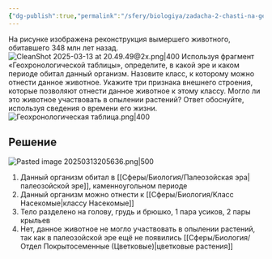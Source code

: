 ```yaml
---
{"dg-publish":true,"permalink":"/sfery/biologiya/zadacha-2-chasti-na-geohronologicheskuyu-shkalu-strekoza/","tags":["Эволюция"]}
---
```


На рисунке изображена реконструкция вымершего животного, обитавшего 348 млн лет назад.
![CleanShot 2025-03-13 at 20.49.49@2x.png|400](/img/user/%D0%90%D1%80%D1%85%D0%B8%D0%B2/%D0%9A%D1%8D%D1%88/CleanShot%202025-03-13%20at%2020.49.49@2x.png)
Используя фрагмент «Геохронологической таблицы», определите, в какой эре и каком периоде обитал данный организм. Назовите класс, к которому можно отнести данное животное. Укажите три признака внешнего строения, которые позволяют отнести данное животное к этому классу. Могло ли это животное участвовать в опылении растений? Ответ обоснуйте, используя сведения о времени его жизни.
![Геохронологическая таблица.png|400](/img/user/%D0%90%D1%80%D1%85%D0%B8%D0%B2/%D0%9A%D1%8D%D1%88/%D0%93%D0%B5%D0%BE%D1%85%D1%80%D0%BE%D0%BD%D0%BE%D0%BB%D0%BE%D0%B3%D0%B8%D1%87%D0%B5%D1%81%D0%BA%D0%B0%D1%8F%20%D1%82%D0%B0%D0%B1%D0%BB%D0%B8%D1%86%D0%B0.png)
## Решение 
![Pasted image 20250313205636.png|500](/img/user/%D0%90%D1%80%D1%85%D0%B8%D0%B2/%D0%9A%D1%8D%D1%88/Pasted%20image%2020250313205636.png)
1. Данный организм обитал в [[Сферы/Биология/Палеозойская эра\|палеозойской эре]], каменноугольном периоде
2. Данный организм можно отнести к [[Сферы/Биология/Класс Насекомые\|классу Насекомые]]
3. Тело разделено на голову, грудь и брюшко, 1 пара усиков, 2 пары крыльев 
4. Нет, данное животное не могло участвовать в опылении растений, так как в палеозойской эре ещё не появились [[Сферы/Биология/Отдел Покрытосеменные (Цветковые)\|цветковые растения]]

